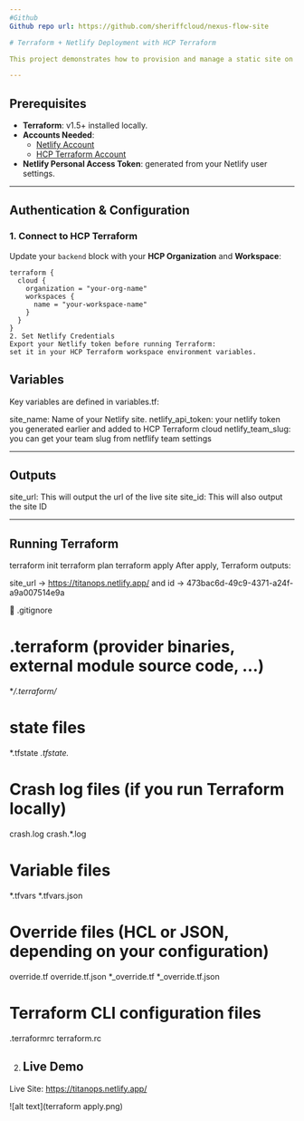 ```yaml
---
#Github
Github repo url: https://github.com/sheriffcloud/nexus-flow-site

# Terraform + Netlify Deployment with HCP Terraform

This project demonstrates how to provision and manage a static site on **Netlify** using **Terraform**, with remote state management through **HCP Terraform (Terraform Cloud)**.

---
```


##  Prerequisites
- **Terraform**: v1.5+ installed locally.
- **Accounts Needed**:
  - [Netlify Account](https://www.netlify.com/)
  - [HCP Terraform Account](https://app.terraform.io/)
- **Netlify Personal Access Token**: generated from your Netlify user settings.

---

##  Authentication & Configuration

### 1. Connect to HCP Terraform
Update your `backend` block with your **HCP Organization** and **Workspace**:

```hcl
terraform {
  cloud {
    organization = "your-org-name"
    workspaces {
      name = "your-workspace-name"
    }
  }
}
2. Set Netlify Credentials
Export your Netlify token before running Terraform:
set it in your HCP Terraform workspace environment variables.

```
## Variables
Key variables are defined in variables.tf:

site_name: Name of your Netlify site.
netlify_api_token: your netlify token you generated earlier and added to HCP Terraform cloud
netlify_team_slug: you can get your team slug from netflify team settings

---
## Outputs
site_url: This will output the url of the live site
site_id: This will also output the site ID

---
## Running Terraform
terraform init
terraform plan
terraform apply
After apply, Terraform outputs:

site_url → https://titanops.netlify.app/ and 
id → 473bac6d-49c9-4371-a24f-a9a007514e9a

📂 .gitignore
# .terraform (provider binaries, external module source code, …)
**/.terraform/*
# state files
*.tfstate
*.tfstate.*

# Crash log files (if you run Terraform locally)
crash.log
crash.*.log

# Variable files
*.tfvars
*.tfvars.json

# Override files (HCL or JSON, depending on your configuration)
override.tf
override.tf.json
*_override.tf
*_override.tf.json

# Terraform CLI configuration files
.terraformrc
terraform.rc

2. ## Live Demo
Live Site: https://titanops.netlify.app/

![alt text](terraform apply.png)
